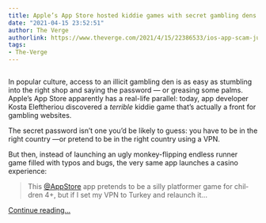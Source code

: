 ```yaml
---
title: Apple’s App Store hosted kiddie games with secret gambling dens inside
date: "2021-04-15 23:52:51"
author: The Verge
authorlink: https://www.theverge.com/2021/4/15/22386533/ios-app-scam-jungle-runner-magical-forest-apple-kosta
tags:
- The-Verge
---
```

<figure>
      <img alt="" src="https://cdn.vox-cdn.com/thumbor/w0LZ9nJLSZ4OeSuHlIF-Xa1aNEo=/0x0:1125x750/1310x873/cdn.vox-cdn.com/uploads/chorus_image/image/69134221/terrible_gambling_app.0.jpg" />
    </figure>

  <p id="2RhM0S">In popular culture, access to an illicit gambling den is as easy as stumbling into the right shop and saying the password — or greasing some palms. Apple’s App Store apparently has a real-life parallel: today, app developer Kosta Eleftheriou discovered a <em>terrible</em> kiddie game that’s actually a front for gambling websites.</p>
<p id="oJWKDA">The secret password isn’t one you’d be likely to guess: you have to be in the right country —or pretend to be in the right country using a VPN. </p>
<p id="KtbSIV">But then, instead of launching an ugly monkey-flipping endless runner game filled with typos and bugs, the very same app launches a casino experience:</p>
<div id="AjfMMO">
<blockquote class="twitter-tweet">
<p lang="en" dir="ltr">This <a href="https://twitter.com/AppStore?ref_src=twsrc%5Etfw">@AppStore</a> app pretends to be a silly platformer game for children 4+, but if I set my VPN to Turkey and relaunch it...</p>
</blockquote>
</div>
  <p>
    <a href="https://www.theverge.com/2021/4/15/22386533/ios-app-scam-jungle-runner-magical-forest-apple-kosta">Continue reading&hellip;</a>
  </p>